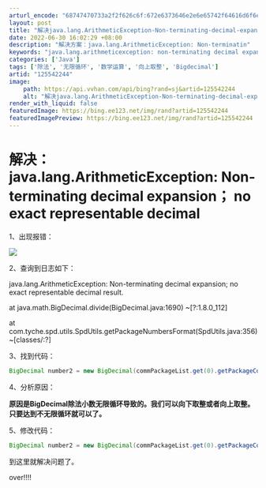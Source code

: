 ```yaml
---
arturl_encode: "68747470733a2f2f626c6f:672e6373646e2e6e65742f64616d6f6e657269635f67756f2f:61727469636c652f64657461696c732f313235353432323434"
layout: post
title: "解决java.lang.ArithmeticException-Non-terminating-decimal-expansion-no-exact-representable-decimal"
date: 2022-06-30 16:02:29 +08:00
description: "解决方案：java.lang.ArithmeticException: Non-terminatin"
keywords: "java.lang.arithmeticexception: non-terminating decimal expansion; no exact r"
categories: ['Java']
tags: ['除法', '无限循环', '数学运算', '向上取整', 'Bigdecimal']
artid: "125542244"
image:
    path: https://api.vvhan.com/api/bing?rand=sj&artid=125542244
    alt: "解决java.lang.ArithmeticException-Non-terminating-decimal-expansion-no-exact-representable-decimal"
render_with_liquid: false
featuredImage: https://bing.ee123.net/img/rand?artid=125542244
featuredImagePreview: https://bing.ee123.net/img/rand?artid=125542244
---
```


# 解决：java.lang.ArithmeticException: Non-terminating decimal expansion； no exact representable decimal

1、出现报错：

![](https://i-blog.csdnimg.cn/blog_migrate/197bfc97f23522e3853dd9190dbd9db6.png)

2、查询到日志如下：

java.lang.ArithmeticException: Non-terminating decimal expansion; no exact representable decimal result.
  
at java.math.BigDecimal.divide(BigDecimal.java:1690) ~[?:1.8.0_112]
  
at com.tyche.spd.utils.SpdUtils.getPackageNumbersFormat(SpdUtils.java:356) ~[classes/:?]

3、找到代码：

```java
BigDecimal number2 = new BigDecimal(commPackageList.get(0).getPackageConversionCoefficient()).divide(new BigDecimal(commPackageList.get(1).getPackageConversionCoefficient()));
```

4、分析原因：

**原因是BigDecimal除法小数无限循环导致的。我们可以向下取整或者向上取整。只要达到不无限循环就可以了。**

5、修改代码：

```java
BigDecimal number2 = new BigDecimal(commPackageList.get(0).getPackageConversionCoefficient()).divide(new BigDecimal(commPackageList.get(1).getPackageConversionCoefficient()), 0, BigDecimal.ROUND_HALF_UP);
```

到这里就解决问题了。

over!!!!